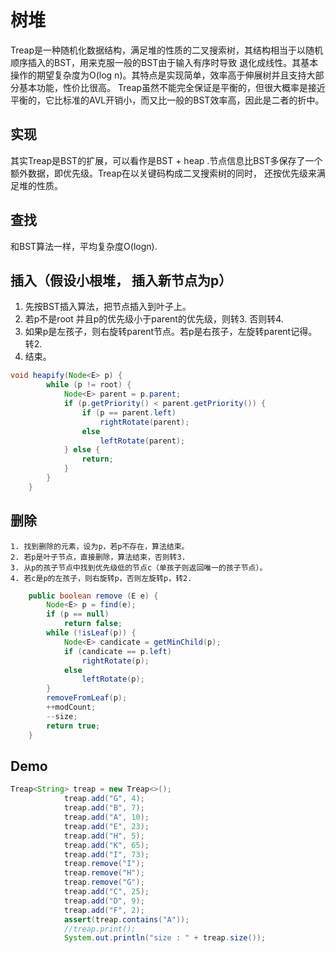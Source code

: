 # 树堆

Treap是一种随机化数据结构，满足堆的性质的二叉搜索树，其结构相当于以随机顺序插入的BST，用来克服一般的BST由于输入有序时导致
退化成线性。其基本操作的期望复杂度为O(log n)。其特点是实现简单，效率高于伸展树并且支持大部分基本功能，性价比很高。
Treap虽然不能完全保证是平衡的，但很大概率是接近平衡的，它比标准的AVL开销小，而又比一般的BST效率高，因此是二者的折中。

## 实现

其实Treap是BST的扩展，可以看作是BST + heap .节点信息比BST多保存了一个额外数据，即优先级。Treap在以关键码构成二叉搜索树的同时，
还按优先级来满足堆的性质。

## 查找
和BST算法一样，平均复杂度O(logn).

## 插入（假设小根堆， 插入新节点为p）

1. 先按BST插入算法，把节点插入到叶子上。
2. 若p不是root 并且p的优先级小于parent的优先级，则转3. 否则转4.
3. 如果p是左孩子，则右旋转parent节点。若p是右孩子，左旋转parent记得。转2.
4. 结束。

```java
void heapify(Node<E> p) {
		while (p != root) {
			Node<E> parent = p.parent;
			if (p.getPriority() < parent.getPriority()) {
				if (p == parent.left)
					rightRotate(parent);
				else
					leftRotate(parent);
			} else {
				return;
			}
		}
	}
```

## 删除
	
	1. 找到删除的元素，设为p，若p不存在，算法结束。
	2. 若p是叶子节点，直接删除，算法结束，否则转3.
	3. 从p的孩子节点中找到优先级低的节点c（单孩子则返回唯一的孩子节点）。
	4. 若c是p的左孩子，则右旋转p，否则左旋转p，转2.
	
```java
	public boolean remove (E e) {
		Node<E> p = find(e);
		if (p == null)
			return false;
		while (!isLeaf(p)) {
			Node<E> candicate = getMinChild(p);
			if (candicate == p.left)
				rightRotate(p);
			else
				leftRotate(p);
		}
		removeFromLeaf(p);
		++modCount;
		--size;
		return true;
	}
```

## Demo
```java
Treap<String> treap = new Treap<>();
			treap.add("G", 4);
			treap.add("B", 7);
			treap.add("A", 10);
			treap.add("E", 23);
			treap.add("H", 5);
			treap.add("K", 65);
			treap.add("I", 73);
			treap.remove("I");
			treap.remove("H");
			treap.remove("G");
			treap.add("C", 25);
			treap.add("D", 9);
			treap.add("F", 2);
			assert(treap.contains("A"));
			//treap.print();
			System.out.println("size : " + treap.size());
```
